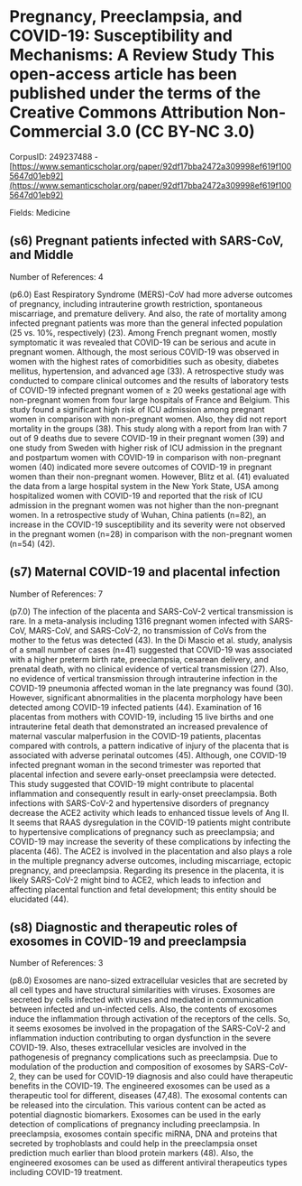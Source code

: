 # Pregnancy, Preeclampsia, and COVID-19: Susceptibility and Mechanisms: A Review Study This open-access article has been published under the terms of the Creative Commons Attribution Non-Commercial 3.0 (CC BY-NC 3.0)

CorpusID: 249237488 - [https://www.semanticscholar.org/paper/92df17bba2472a309998ef619f1005647d01eb92](https://www.semanticscholar.org/paper/92df17bba2472a309998ef619f1005647d01eb92)

Fields: Medicine

## (s6) Pregnant patients infected with SARS-CoV, and Middle
Number of References: 4

(p6.0) East Respiratory Syndrome (MERS)-CoV had more adverse outcomes of pregnancy, including intrauterine growth restriction, spontaneous miscarriage, and premature delivery. And also, the rate of mortality among infected pregnant patients was more than the general infected population (25 vs. 10%, respectively) (23). Among French pregnant women, mostly symptomatic it was revealed that COVID-19 can be serious and acute in pregnant women. Although, the most serious COVID-19 was observed in women with the highest rates of comorbidities such as obesity, diabetes mellitus, hypertension, and advanced age (33). A retrospective study was conducted to compare clinical outcomes and the results of laboratory tests of COVID-19 infected pregnant women of ≥ 20 weeks gestational age with non-pregnant women from four large hospitals of France and Belgium. This study found a significant high risk of ICU admission among pregnant women in comparison with non-pregnant women. Also, they did not report mortality in the groups (38). This study along with a report from Iran with 7 out of 9 deaths due to severe COVID-19 in their pregnant women (39) and one study from Sweden with higher risk of ICU admission in the pregnant and postpartum women with COVID-19 in comparison with non-pregnant women (40) indicated more severe outcomes of COVID-19 in pregnant women than their non-pregnant women. However, Blitz et al. (41) evaluated the data from a large hospital system in the New York State, USA among hospitalized women with COVID-19 and reported that the risk of ICU admission in the pregnant women was not higher than the non-pregnant women. In a retrospective study of Wuhan, China patients (n=82), an increase in the COVID-19 susceptibility and its severity were not observed in the pregnant women (n=28) in comparison with the non-pregnant women (n=54) (42).
## (s7) Maternal COVID-19 and placental infection
Number of References: 7

(p7.0) The infection of the placenta and SARS-CoV-2 vertical transmission is rare. In a meta-analysis including 1316 pregnant women infected with SARS-CoV, MARS-CoV, and SARS-CoV-2, no transmission of CoVs from the mother to the fetus was detected (43). In the Di Mascio et al. study, analysis of a small number of cases (n=41) suggested that COVID-19 was associated with a higher preterm birth rate, preeclampsia, cesarean delivery, and prenatal death, with no clinical evidence of vertical transmission (27). Also, no evidence of vertical transmission through intrauterine infection in the COVID-19 pneumonia affected woman in the late pregnancy was found (30). However, significant abnormalities in the placenta morphology have been detected among COVID-19 infected patients (44). Examination of 16 placentas from mothers with COVID-19, including 15 live births and one intrauterine fetal death that demonstrated an increased prevalence of maternal vascular malperfusion in the COVID-19 patients, placentas compared with controls, a pattern indicative of injury of the placenta that is associated with adverse perinatal outcomes (45). Although, one COVID-19 infected pregnant woman in the second trimester was reported that placental infection and severe early-onset preeclampsia were detected. This study suggested that COVID-19 might contribute to placental inflammation and consequently result in early-onset preeclampsia. Both infections with SARS-CoV-2 and hypertensive disorders of pregnancy decrease the ACE2 activity which leads to enhanced tissue levels of Ang II. It seems that RAAS dysregulation in the COVID-19 patients might contribute to hypertensive complications of pregnancy such as preeclampsia; and COVID-19 may increase the severity of these complications by infecting the placenta (46). The ACE2 is involved in the placentation and also plays a role in the multiple pregnancy adverse outcomes, including miscarriage, ectopic pregnancy, and preeclampsia. Regarding its presence in the placenta, it is likely SARS-CoV-2 might bind to ACE2, which leads to infection and affecting placental function and fetal development; this entity should be elucidated (44).
## (s8) Diagnostic and therapeutic roles of exosomes in COVID-19 and preeclampsia
Number of References: 3

(p8.0) Exosomes are nano-sized extracellular vesicles that are secreted by all cell types and have structural similarities with viruses. Exosomes are secreted by cells infected with viruses and mediated in communication between infected and un-infected cells. Also, the contents of exosomes induce the inflammation through activation of the receptors of the cells. So, it seems exosomes be involved in the propagation of the SARS-CoV-2 and inflammation induction contributing to organ dysfunction in the severe COVID-19. Also, theses extracellular vesicles are involved in the pathogenesis of pregnancy complications such as preeclampsia. Due to modulation of the production and composition of exosomes by SARS-CoV-2, they can be used for COVID-19 diagnosis and also could have therapeutic benefits in the COVID-19. The engineered exosomes can be used as a therapeutic tool for different, diseases (47,48). The exosomal contents can be released into the circulation. This various content can be acted as potential diagnostic biomarkers. Exosomes can be used in the early detection of complications of pregnancy including preeclampsia. In preeclampsia, exosomes contain specific miRNA, DNA and proteins that secreted by trophoblasts and could help in the preeclampsia onset prediction much earlier than blood protein markers (48). Also, the engineered exosomes can be used as different antiviral therapeutics types including COVID-19 treatment.
